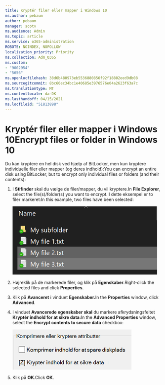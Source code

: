 ```yaml
---
title: Kryptér filer eller mapper i Windows 10
ms.author: pebaum
author: pebaum
manager: scotv
ms.audience: Admin
ms.topic: article
ms.service: o365-administration
ROBOTS: NOINDEX, NOFOLLOW
localization_priority: Priority
ms.collection: Adm_O365
ms.custom:
- "9002954"
- "5656"
ms.openlocfilehash: 38d6b480973eb5536880856f92f18802eed9db08
ms.sourcegitcommit: 8bc60ec34bc1e40685e3976576e04a2623f63a7c
ms.translationtype: MT
ms.contentlocale: da-DK
ms.lasthandoff: 04/15/2021
ms.locfileid: "51813898"
---
```

# <a name="encrypt-files-or-folder-in-windows-10"></a><span data-ttu-id="41201-102">Kryptér filer eller mapper i Windows 10</span><span class="sxs-lookup"><span data-stu-id="41201-102">Encrypt files or folder in Windows 10</span></span>

<span data-ttu-id="41201-103">Du kan kryptere en hel disk ved hjælp af BitLocker, men kun kryptere individuelle filer eller mapper (og deres indhold):</span><span class="sxs-lookup"><span data-stu-id="41201-103">You can encrypt an entire disk using BitLocker, but to encrypt only individual files or folders (and their contents):</span></span>

1. <span data-ttu-id="41201-104">I **Stifinder** skal du vælge de filer/mapper, du vil kryptere.</span><span class="sxs-lookup"><span data-stu-id="41201-104">In **File Explorer**, select the file(s)/folder(s) you want to encrypt.</span></span> <span data-ttu-id="41201-105">I dette eksempel er to filer markeret:</span><span class="sxs-lookup"><span data-stu-id="41201-105">In this example, two files have been selected:</span></span>

    ![Vælg filer eller mapper til kryptering](media/select-for-encrypting.png)

2. <span data-ttu-id="41201-107">Højreklik på de markerede filer, og klik på **Egenskaber**.</span><span class="sxs-lookup"><span data-stu-id="41201-107">Right-click the selected files and click **Properties**.</span></span>

3. <span data-ttu-id="41201-108">Klik på **Avanceret** i vinduet **Egenskaber.**</span><span class="sxs-lookup"><span data-stu-id="41201-108">In the **Properties** window, click **Advanced**.</span></span>

4. <span data-ttu-id="41201-109">I vinduet **Avancerede egenskaber skal** du markere afkrydsningsfeltet **Kryptér indhold for at sikre data:**</span><span class="sxs-lookup"><span data-stu-id="41201-109">In the **Advanced Properties** window, select the **Encrypt contents to secure data** checkbox:</span></span>

    ![Kryptér indhold](media/encrypt-contents.png)

5. <span data-ttu-id="41201-111">Klik på **OK**.</span><span class="sxs-lookup"><span data-stu-id="41201-111">Click **OK**.</span></span>
